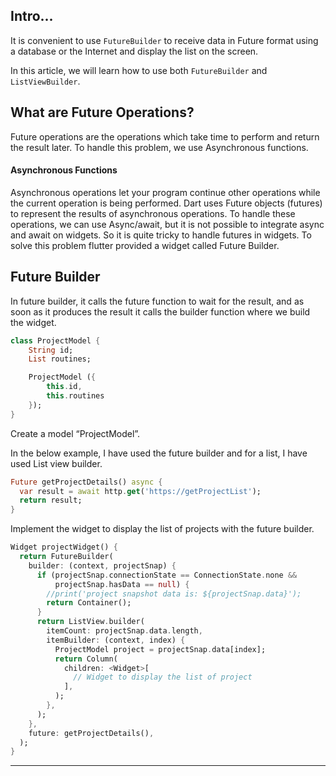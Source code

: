 ## Intro...
It is convenient to use `FutureBuilder` to receive data in Future format using a database or the Internet and display the list on the screen. 

In this article, we will learn how to use both `FutureBuilder` and `ListViewBuilder`.

## What are Future Operations?
Future operations are the operations which take time to perform and return the result later. To handle this problem, we use Asynchronous functions.

#### Asynchronous Functions
Asynchronous operations let your program continue other operations while the current operation is being performed. Dart uses Future objects (futures) to represent the results of asynchronous operations. To handle these operations, we can use Async/await, but it is not possible to integrate async and await on widgets. So it is quite tricky to handle futures in widgets. To solve this problem flutter provided a widget called Future Builder.

## Future Builder
In future builder, it calls the future function to wait for the result, and as soon as it produces the result it calls the builder function where we build the widget.

```dart
class ProjectModel {
	String id;
	List routines;

	ProjectModel ({
		this.id,
		this.routines
	});
}
```

Create a model “ProjectModel”.

In the below example, I have used the future builder and for a list, I have used List view builder.

```dart
Future getProjectDetails() async {
  var result = await http.get('https://getProjectList');
  return result;    
}
```

Implement the widget to display the list of projects with the future builder.

```dart
Widget projectWidget() {
  return FutureBuilder(
    builder: (context, projectSnap) {
      if (projectSnap.connectionState == ConnectionState.none &&
          projectSnap.hasData == null) {
        //print('project snapshot data is: ${projectSnap.data}');
        return Container();
      }
      return ListView.builder(
        itemCount: projectSnap.data.length,
        itemBuilder: (context, index) {
          ProjectModel project = projectSnap.data[index];
          return Column(
            children: <Widget>[
              // Widget to display the list of project
            ],
          );
        },
      );
    },
    future: getProjectDetails(),
  );
}
```

---
[](https://blog.nonstopio.com/flutter-future-builder-with-list-view-builder-d7212314e8c9)

[](https://jabhak-dasik.com/2023/03/27/flutter-future-builder%EC%99%80-listview-builder-%EA%B0%99%EC%9D%B4-%EC%82%AC%EC%9A%A9%ED%95%98%EA%B8%B0/)

[](https://www.youtube.com/watch?v=D7TYjCQfBNk)